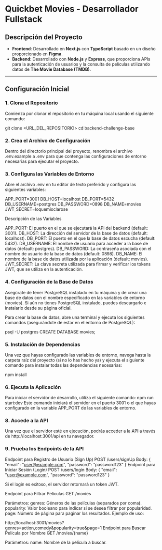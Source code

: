 # Quickbet Movies - Desarrollador Fullstack

## Descripción del Proyecto
- **Frontend**: Desarrollado en **Next.js** con **TypeScript** basado en un diseño proporcionado en **Figma**.
- **Backend**: Desarrollado con **Node.js** y **Express**, que proporciona APIs para la autenticación de usuarios y la consulta de películas utilizando datos de **The Movie Database (TMDB)**.

---

## Configuración Inicial

### 1. Clona el Repositorio

Comienza por clonar el repositorio en tu máquina local usando el siguiente comando:

git clone <URL_DEL_REPOSITORIO>
cd backend-challenge-base

### 2. Crea el Archivo de Configuración
Dentro del directorio principal del proyecto, renombra el archivo .env.example a .env para que contenga las configuraciones de entorno necesarias para ejecutar el proyecto.


### 3. Configura las Variables de Entorno
Abre el archivo .env en tu editor de texto preferido y configura las siguientes variables:


APP_PORT=3001
DB_HOST=localhost
DB_PORT=5432
DB_USERNAME=postgres
DB_PASSWORD=0898
DB_NAME=movies
JWT_SECRET=loquemioclarose

Descripción de las Variables

APP_PORT: El puerto en el que se ejecutará la API del backend (default: 3001).
DB_HOST: La dirección del servidor de la base de datos (default: localhost).
DB_PORT: El puerto en el que la base de datos escucha (default: 5432).
DB_USERNAME: El nombre de usuario para acceder a la base de datos (default: postgres).
DB_PASSWORD: La contraseña asociada con el nombre de usuario de la base de datos (default: 0898).
DB_NAME: El nombre de la base de datos utilizada por la aplicación (default: movies).
JWT_SECRET: La clave secreta utilizada para firmar y verificar los tokens JWT, que se utiliza en la autenticación.

### 4. Configuración de la Base de Datos
Asegúrate de tener PostgreSQL instalado en tu máquina y de crear una base de datos con el nombre especificado en las variables de entorno (movies). Si aún no tienes PostgreSQL instalado, puedes descargarlo e instalarlo desde su página oficial.

Para crear la base de datos, abre una terminal y ejecuta los siguientes comandos (asegurándote de estar en el entorno de PostgreSQL):


psql -U postgres
CREATE DATABASE movies;

### 5. Instalación de Dependencias
Una vez que hayas configurado las variables de entorno, navega hasta la carpeta raíz del proyecto (si no lo has hecho ya) y ejecuta el siguiente comando para instalar todas las dependencias necesarias:

npm install

### 6. Ejecuta la Aplicación
Para iniciar el servidor de desarrollo, utiliza el siguiente comando:
npm run start:dev
Este comando iniciará el servidor en el puerto 3001 o el que hayas configurado en la variable APP_PORT de las variables de entorno.

### 8. Accede a la API
Una vez que el servidor esté en ejecución, podrás acceder a la API a través de http://localhost:3001/api en tu navegador.

### 9. Prueba los Endpoints de la API
Endpoint para Registro de Usuario (Sign Up)
POST /users/signUp
Body:
{
  "email": "user@example.com",
  "password": "password123"
}
Endpoint para Iniciar Sesión (Login)
POST /users/login
Body:
{
  "email": "user@example.com",
  "password": "password123"
}

Si el login es exitoso, el servidor retornará un token JWT.

Endpoint para Filtrar Películas
GET /movies

Parámetros:
genres: Géneros de las películas (separados por coma).
popularity: Valor booleano para indicar si se desea filtrar por popularidad.
page: Número de página para paginar los resultados.
Ejemplo de uso:


http://localhost:3001/movies?genres=action,comedy&popularity=true&page=1
Endpoint para Buscar Película por Nombre
GET /movies/{name}

Parámetros:
name: Nombre de la película a buscar.

